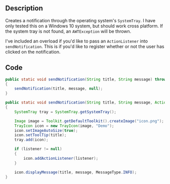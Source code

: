 ## Description
Creates a notification through the operating system's `SystemTray`. I have only tested this on a Windows 10 system, but should work cross platform. If the system tray is not found, an `AWTException` will be thrown.

I've included an overload if you'd like to pass an `ActionListener` into `sendNotification`. This is if you'd like to register whether or not the user has clicked on the notification.

## Code
```java
public static void sendNotification(String title, String message) throws AWTException
{
	sendNotification(title, message, null);
}

public static void sendNotification(String title, String message, ActionListener listener) throws AWTException
{
	SystemTray tray = SystemTray.getSystemTray();

	Image image = Toolkit.getDefaultToolkit().createImage("icon.png");
	TrayIcon icon = new TrayIcon(image, "Demo");
	icon.setImageAutoSize(true);
	icon.setToolTip(title);
	tray.add(icon);

	if (listener != null)
	{
		icon.addActionListener(listener);
	}

	icon.displayMessage(title, message, MessageType.INFO);
}
```